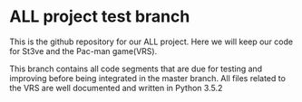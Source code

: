 # ALL project test branch
This is the github repository for our ALL project.
Here we will keep our code for St3ve and the Pac-man game(VRS).

This branch contains all code segments that are due for testing and
improving before being integrated in the master branch.
All files related to the VRS are well documented and written in Python 3.5.2
